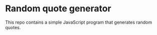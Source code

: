 # Random quote generator
This repo contains a simple JavaScript program that generates random quotes.

